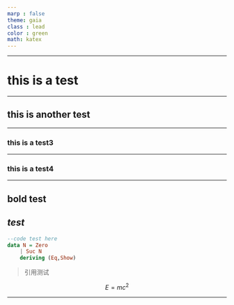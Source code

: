 ```yaml
---
marp : false
theme: gaia
class : lead
color : green
math: katex
---
```

---
# this is a test
---
## this is another test
---
### this is a test3
---
### this is a test4
---
**bold test**
---
*test*
---
```haskell
--code test here
data N = Zero 
    | Suc N
    deriving (Eq,Show) 
```

>引用测试

$$
E = mc^2 
$$

-----